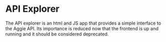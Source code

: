 # API Explorer

The API explorer is an html and JS app that provides a simple interface to the Aggie API. Its importance is reduced now that the frontend is up and running and it should be considered deprecated.